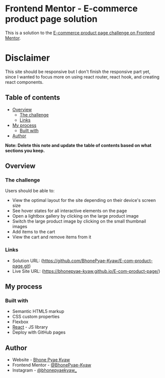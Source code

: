 # Frontend Mentor - E-commerce product page solution

This is a solution to the [E-commerce product page challenge on Frontend Mentor](https://www.frontendmentor.io/challenges/ecommerce-product-page-UPsZ9MJp6). 

# Disclaimer

This site should be responsive but I don't finish the responsive part yet, since I wanted to focus more on using react router, react hook, and creating react components.

## Table of contents

- [Overview](#overview)
  - [The challenge](#the-challenge)
  - [Links](#links)
- [My process](#my-process)
  - [Built with](#built-with)
- [Author](#author)

**Note: Delete this note and update the table of contents based on what sections you keep.**

## Overview

### The challenge

Users should be able to:

- View the optimal layout for the site depending on their device's screen size
- See hover states for all interactive elements on the page
- Open a lightbox gallery by clicking on the large product image
- Switch the large product image by clicking on the small thumbnail images
- Add items to the cart
- View the cart and remove items from it


### Links

- Solution URL: (https://github.com/BhonePyae-Kyaw/E-com-product-page.git)
- Live Site URL: (https://bhonepyae-kyaw.github.io/E-com-product-page/)

## My process

### Built with

- Semantic HTML5 markup
- CSS custom properties
- Flexbox
- [React](https://reactjs.org/) - JS library
- Deploy with GitHub pages

## Author

- Website - [Bhone Pyae Kyaw](https://github.com/BhonePyae-Kyaw)
- Frontend Mentor - [@BhonePyae-Kyaw](https://www.frontendmentor.io/profile/BhonePyae-Kyaw)
- Instagram - [@bhonepyaekyaw_](https://www.instagram.com/bhonepyaekyaw_)

